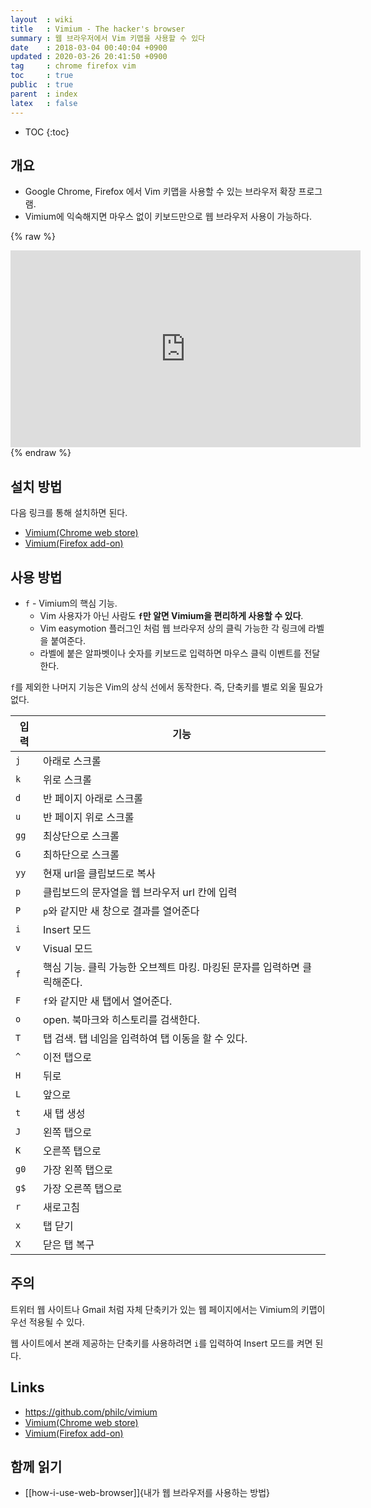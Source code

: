 ```yaml
---
layout  : wiki
title   : Vimium - The hacker's browser
summary : 웹 브라우저에서 Vim 키맵을 사용할 수 있다
date    : 2018-03-04 00:40:04 +0900
updated : 2020-03-26 20:41:50 +0900
tag     : chrome firefox vim
toc     : true
public  : true
parent  : index
latex   : false
---
```

* TOC
{:toc}

## 개요

* Google Chrome, Firefox 에서 Vim 키맵을 사용할 수 있는 브라우저 확장 프로그램.
* Vimium에 익숙해지면 마우스 없이 키보드만으로 웹 브라우저 사용이 가능하다.

{% raw %}
<iframe width="560" height="315" src="https://www.youtube.com/embed/t67Sn0RGK54" frameborder="0" allow="autoplay; encrypted-media" allowfullscreen></iframe>
{% endraw %}

## 설치 방법

다음 링크를 통해 설치하면 된다.

* [Vimium(Chrome web store)](https://chrome.google.com/webstore/detail/vimium/dbepggeogbaibhgnhhndojpepiihcmeb)
* [Vimium(Firefox add-on)](https://addons.mozilla.org/en-US/firefox/addon/vimium-ff/)

## 사용 방법

* `f` - Vimium의 핵심 기능.
    * Vim 사용자가 아닌 사람도 **`f`만 알면 Vimium을 편리하게 사용할 수 있다**.
    * Vim easymotion 플러그인 처럼 웹 브라우저 상의 클릭 가능한 각 링크에 라벨을 붙여준다.
    * 라벨에 붙은 알파벳이나 숫자를 키보드로 입력하면 마우스 클릭 이벤트를 전달한다.

`f`를 제외한 나머지 기능은 Vim의 상식 선에서 동작한다. 즉, 단축키를 별로 외울 필요가 없다.

| 입력 | 기능                                                                     |
|------|--------------------------------------------------------------------------|
| `j`  | 아래로 스크롤                                                            |
| `k`  | 위로 스크롤                                                              |
| `d`  | 반 페이지 아래로 스크롤                                                  |
| `u`  | 반 페이지 위로 스크롤                                                    |
| `gg` | 최상단으로 스크롤                                                        |
| `G`  | 최하단으로 스크롤                                                        |
| `yy` | 현재 url을 클립보드로 복사                                               |
| `p`  | 클립보드의 문자열을 웹 브라우저 url 칸에 입력                            |
| `P`  | `p`와 같지만 새 창으로 결과를 열어준다                                   |
| `i`  | Insert 모드                                                              |
| `v`  | Visual 모드                                                              |
| `f`  | 핵심 기능. 클릭 가능한 오브젝트 마킹. 마킹된 문자를 입력하면 클릭해준다. |
| `F`  | `f`와 같지만 새 탭에서 열어준다.                                         |
| `o`  | open. 북마크와 히스토리를 검색한다.                                      |
| `T`  | 탭 검색. 탭 네임을 입력하여 탭 이동을 할 수 있다.                        |
| `^`  | 이전 탭으로                                                              |
| `H`  | 뒤로                                                                     |
| `L`  | 앞으로                                                                   |
| `t`  | 새 탭 생성                                                               |
| `J`  | 왼쪽 탭으로                                                              |
| `K`  | 오른쪽 탭으로                                                            |
| `g0` | 가장 왼쪽 탭으로                                                         |
| `g$` | 가장 오른쪽 탭으로                                                       |
| `r`  | 새로고침                                                                 |
| `x`  | 탭 닫기                                                                  |
| `X`  | 닫은 탭 복구                                                             |


## 주의

트위터 웹 사이트나 Gmail 처럼 자체 단축키가 있는 웹 페이지에서는 Vimium의 키맵이 우선 적용될 수 있다.

웹 사이트에서 본래 제공하는 단축키를 사용하려면 `i`를 입력하여 Insert 모드를 켜면 된다.

## Links

* <https://github.com/philc/vimium>
* [Vimium(Chrome web store)](https://chrome.google.com/webstore/detail/vimium/dbepggeogbaibhgnhhndojpepiihcmeb)
* [Vimium(Firefox add-on)](https://addons.mozilla.org/en-US/firefox/addon/vimium-ff/)

## 함께 읽기

- [[how-i-use-web-browser]]{내가 웹 브라우저를 사용하는 방법}

